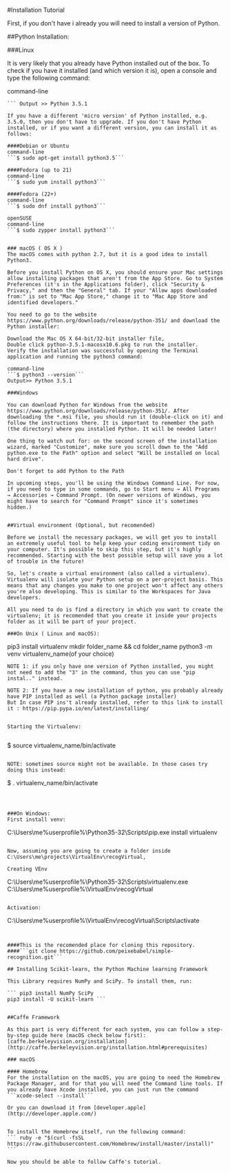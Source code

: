 #Installation Tutorial

First, if you don't have i already you will need to install a version of Python.

##Python Installation:

###Linux

It is very likely that you already have Python installed out of the box. To check if you have it installed (and which version it is), open a console and type the following command:

command-line
```$ python3 --version
``` Output >> Python 3.5.1

If you have a different 'micro version' of Python installed, e.g. 3.5.0, then you don't have to upgrade. If you don't have Python installed, or if you want a different version, you can install it as follows:

####Debian or Ubuntu
command-line
```$ sudo apt-get install python3.5```

####Fedora (up to 21)
command-line
```$ sudo yum install python3```

####Fedora (22+)
command-line
```$ sudo dnf install python3```

openSUSE
command-line
```$ sudo zypper install python3```


### macOS ( OS X )
The macOS comes with python 2.7, but it is a good idea to install Python3.

Before you install Python on OS X, you should ensure your Mac settings allow installing packages that aren't from the App Store. Go to System Preferences (it's in the Applications folder), click "Security & Privacy," and then the "General" tab. If your "Allow apps downloaded from:" is set to "Mac App Store," change it to "Mac App Store and identified developers."

You need to go to the website https://www.python.org/downloads/release/python-351/ and download the Python installer:

Download the Mac OS X 64-bit/32-bit installer file,
Double click python-3.5.1-macosx10.6.pkg to run the installer.
Verify the installation was successful by opening the Terminal application and running the python3 command:

command-line
```$ python3 --version```
Output>> Python 3.5.1

###Windows

You can download Python for Windows from the website https://www.python.org/downloads/release/python-351/. After downloading the *.msi file, you should run it (double-click on it) and follow the instructions there. It is important to remember the path (the directory) where you installed Python. It will be needed later!

One thing to watch out for: on the second screen of the installation wizard, marked "Customize", make sure you scroll down to the "Add python.exe to the Path" option and select "Will be installed on local hard drive".

Don't forget to add Python to the Path

In upcoming steps, you'll be using the Windows Command Line. For now, if you need to type in some commands, go to Start menu → All Programs → Accessories → Command Prompt. (On newer versions of Windows, you might have to search for "Command Prompt" since it's sometimes hidden.)


##Virtual environment (Optional, but recomended)

Before we install the necessary packages, we will get you to install an extremely useful tool to help keep your coding environment tidy on your computer. It's possible to skip this step, but it's highly recommended. Starting with the best possible setup will save you a lot of trouble in the future!

So, let's create a virtual environment (also called a virtualenv). Virtualenv will isolate your Python setup on a per-project basis. This means that any changes you make to one project won't affect any others you're also developing. This is similar to the Workspaces for Java developers.

All you need to do is find a directory in which you want to create the virtualenv; it is recomended that you create it inside your projects folder as it will be part of your project.

###On Unix ( Linux and macOS):
```
pip3 install virtualenv
mkdir folder_name && cd folder_name
python3 -m venv virtualenv_name(of your choice)
```
NOTE 1: if you only have one version of Python installed, you might not need to add the "3" in the command, thus you can use "pip instal.." instead.

NOTE 2: If you have a new installation of python, you probably already have PIP installed as well (a Python package installer)
But In case PIP ins't already installed, refer to this link to install it : https://pip.pypa.io/en/latest/installing/


Starting the Virtualenv:


``` 
$ source virtualenv_name/bin/activate
```

NOTE: sometimes source might not be available. In those cases try doing this instead:

``` 
$ . virtualenv_name/bin/activate
```



###On Windows:
First install venv: 
```
C:\Users\me\%userprofile%\Python35-32\Scripts\pip.exe install virtualenv
```

Now, assuming you are going to create a folder inside C:\Users\me\projects\VirtualEnv\recogVirtual, 

Creating VEnv
```
C:\Users\me\%userprofile%\Python35-32\Scripts\virtualenv.exe C:\Users\me\%userprofile%\VirtualEnv\recogVirtual
```

Activation: 
```
C:\Users\me\%userprofile%\VirtualEnv\recogVirtual\Scripts\activate
```


####This is the recomended place for cloning this repository.
####```git clone https://github.com/peixebabel/simple-recognition.git```

## Installing Scikit-learn, the Python Machine learning Framework

This Library requires NumPy and SciPy. To install them, run:

``` pip3 install NumPy SciPy
pip3 install -U scikit-learn ```


##Caffe Framework

As this part is very different for each system, you can follow a step-by-step guide here (macOS check below first): [caffe.berkeleyvision.org/installation](http://caffe.berkeleyvision.org/installation.html#prerequisites)

### macOS

#### Homebrew
For the installation on the macOS, you are going to need the Homebrew Package Manager, and for that you will need the Command line tools. If you already have Xcode installed, you can just run the command ```xcode-select --install```

Or you can download it from [developer.apple](http://developer.apple.com/)


To install the Homebrew itself, run the following command:
``` ruby -e "$(curl -fsSL https://raw.githubusercontent.com/Homebrew/install/master/install)" ```

Now you should be able to follow Caffe's tutorial.
